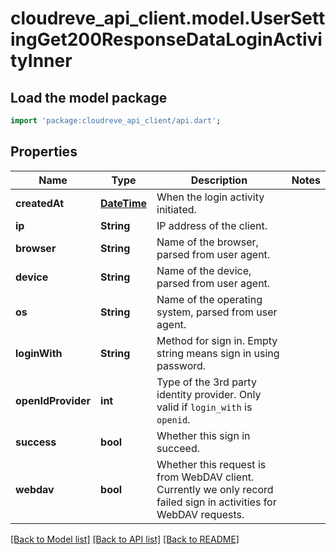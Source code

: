 # cloudreve_api_client.model.UserSettingGet200ResponseDataLoginActivityInner

## Load the model package
```dart
import 'package:cloudreve_api_client/api.dart';
```

## Properties
Name | Type | Description | Notes
------------ | ------------- | ------------- | -------------
**createdAt** | [**DateTime**](DateTime.md) | When the login activity initiated. | 
**ip** | **String** | IP address of the client. | 
**browser** | **String** | Name of the browser, parsed from user agent. | 
**device** | **String** | Name of the device, parsed from user agent. | 
**os** | **String** | Name of the operating system, parsed from user agent. | 
**loginWith** | **String** | Method for sign in. Empty string means sign in using password. | 
**openIdProvider** | **int** | Type of the 3rd party identity provider. Only valid if `login_with` is `openid`. | 
**success** | **bool** | Whether this sign in succeed. | 
**webdav** | **bool** | Whether this request is from WebDAV client. Currently we only record failed sign in activities for WebDAV requests. | 

[[Back to Model list]](../README.md#documentation-for-models) [[Back to API list]](../README.md#documentation-for-api-endpoints) [[Back to README]](../README.md)


